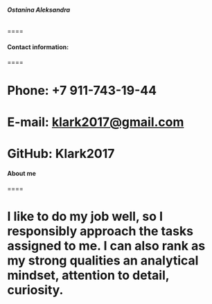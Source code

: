 ###### **Ostanina Aleksandra**
====
#### **Contact information:**
====
# **Phone:** +7 911-743-19-44
# **E-mail:** klark2017@gmail.com
# **GitHub:** Klark2017

#### **About me**
====
# I like to do my job well, so I responsibly approach the tasks assigned to me. I can also rank as my strong qualities an analytical mindset, attention to detail, curiosity.
